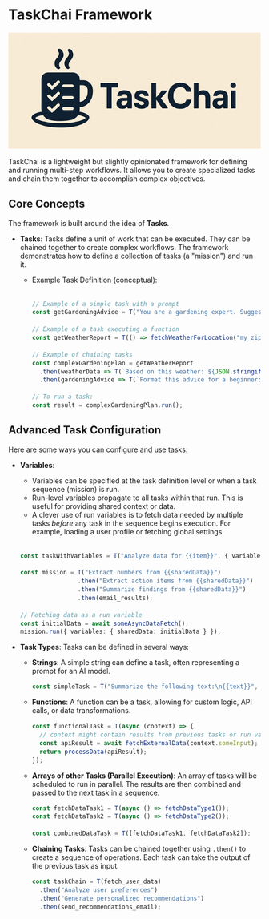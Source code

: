 # TaskChai Framework

![TaskChai Logo](./TaskChai.png)

TaskChai is a lightweight but slightly opinionated framework for defining and running multi-step workflows. It allows you to create specialized tasks and chain them together to accomplish complex objectives.

## Core Concepts

The framework is built around the idea of **Tasks**.

*   **Tasks**: Tasks define a unit of work that can be executed. They can be chained together to create complex workflows. The framework demonstrates how to define a collection of tasks (a "mission") and run it.

    *   Example Task Definition (conceptual):
        ```typescript

        // Example of a simple task with a prompt
        const getGardeningAdvice = T("You are a gardening expert. Suggest a watering schedule for tomatoes in a sunny location.");

        // Example of a task executing a function
        const getWeatherReport = T(() => fetchWeatherForLocation("my_zip_code"));

        // Example of chaining tasks
        const complexGardeningPlan = getWeatherReport
          .then(weatherData => T(`Based on this weather: ${JSON.stringify(weatherData)}, advise on tomato care.`))
          .then(gardeningAdvice => T(`Format this advice for a beginner: ${gardeningAdvice}`));

        // To run a task:
        const result = complexGardeningPlan.run();
        ```

## Advanced Task Configuration

Here are some ways you can configure and use tasks:

*   **Variables**:
    *   Variables can be specified at the task definition level or when a task sequence (mission) is run.
    *   Run-level variables propagate to all tasks within that run. This is useful for providing shared context or data.
    *   A clever use of run variables is to fetch data needed by multiple tasks *before* any task in the sequence begins execution. For example, loading a user profile or fetching global settings.

    ```typescript

    const taskWithVariables = T("Analyze data for {{item}}", { variables: { item: "Product A" } });

    const mission = T("Extract numbers from {{sharedData}}")
                    .then("Extract action items from {{sharedData}}")
                    .then("Summarize findings from {{sharedData}}")
                    .then(email_results);
    
    // Fetching data as a run variable
    const initialData = await someAsyncDataFetch();
    mission.run({ variables: { sharedData: initialData } });
    ```

*   **Task Types**: Tasks can be defined in several ways:
    *   **Strings**: A simple string can define a task, often representing a prompt for an AI model.
        ```typescript
        const simpleTask = T("Summarize the following text:\n{{text}}", { variables: { text: "Long article content here..." } });
        ```
    *   **Functions**: A function can be a task, allowing for custom logic, API calls, or data transformations.
        ```typescript
        const functionalTask = T(async (context) => {
          // context might contain results from previous tasks or run variables
          const apiResult = await fetchExternalData(context.someInput);
          return processData(apiResult);
        });
        ```
    *   **Arrays of other Tasks (Parallel Execution)**: An array of tasks will be scheduled to run in parallel. The results are then combined and passed to the next task in a sequence.
        ```typescript
        const fetchDataTask1 = T(async () => fetchDataType1());
        const fetchDataTask2 = T(async () => fetchDataType2());

        const combinedDataTask = T([fetchDataTask1, fetchDataTask2]);
        ```
    *  **Chaining Tasks**: Tasks can be chained together using `.then()` to create a sequence of operations. Each task can take the output of the previous task as input.
        ```typescript
        const taskChain = T(fetch_user_data)
          .then("Analyze user preferences")
          .then("Generate personalized recommendations")
          .then(send_recommendations_email);
        ```
